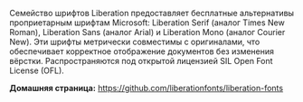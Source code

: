 Семейство шрифтов Liberation предоставляет бесплатные альтернативы проприетарным шрифтам Microsoft:
Liberation Serif (аналог Times New Roman), Liberation Sans (аналог Arial) и Liberation Mono (аналог Courier New).
Эти шрифты метрически совместимы с оригиналами, что обеспечивает корректное отображение документов без изменения вёрстки.
Распространяются под открытой лицензией SIL Open Font License (OFL).

**Домашняя страница:** <https://github.com/liberationfonts/liberation-fonts>
